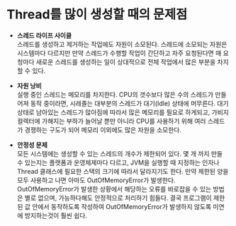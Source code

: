 # Thread를 많이 생성할 때의 문제점
- **스레드 라이프 사이클**  
스레드를 생성하고 제거하는 작업에도 자원이 소모된다. 스레드에 소모되는 자원은 시스템마다 다르지만 만약 스레드가 수행할 작업이 간단하고 자주 요청된다면 매 요청마다 새로운 스레드를 생성하는 일이 상대적으로 전체 작업에서 많은 부분을 차지할 수 있다.

- **자원 낭비**  
실행 중인 스레드는 메모리를 차지한다. CPU의 갯수보다 많은 수의 스레드가 만들어져 동작 중이라면, 시레졸는 대부분의 스레드가 대기(Idle) 상태에 머무른다. 대기 상태로 남아있는 스레드가 많아짐에 따라서 많은 메모리를 필요로 하게되고, 가비지 컬렉터에 가해지는 부하가 늘어날 뿐만 아니라 CPU를 사용하기 위해 여러 스레드가 경쟁하는 구도가 되어 메모리 이외에도 많은 자원을 소모한다.

- **안정성 문제**  
모든 시스템에는 생성할 수 있는 스레드의 개수가 제한되어 있다. 몇 개 까지 만들 수 있는지는 플랫폼과 운영체제마다 다르고, JVM을 실행할 때 지정하는 인자나 Thread 클래스에 필요한 스택의 크기에 따라서 달라지기도 한다. 만약 제한된 양을 모두 사용하고 나면 아마도 OutOfMemoryError가 발생한다. OutOfMemoryError가 발생한 상황에서 해당하는 오류를 바로잡을 수 있는 방법은 별로 없으며, 가능하다해도 안정적으로 처리하기 힘들다. 결국 프로그램이 제한된 값 안에서 동작하도록 작성하여 OutOfMemoryError가 발생하지 않도록 미연에 방지하는것이 훨씬 쉽다.
